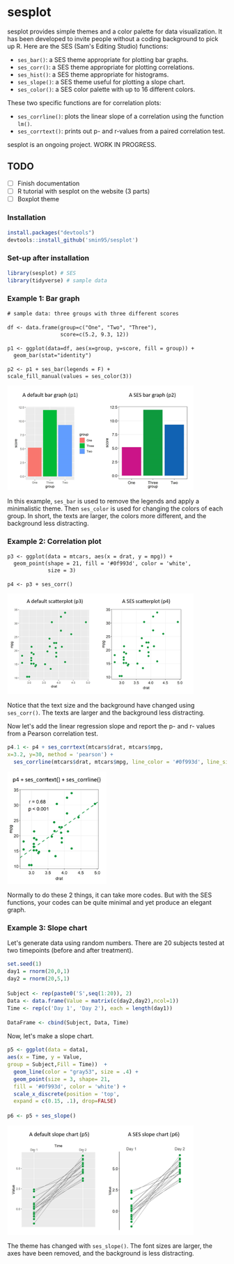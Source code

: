 # sesplot

sesplot provides simple themes and a color palette for data visualization. It has been developed to invite people without a coding background to pick up R. Here are the SES (Sam's Editing Studio) functions:

* `ses_bar()`: a SES theme appropriate for plotting bar graphs. 
* `ses_corr()`: a SES theme appropriate for plotting correlations.
* `ses_hist()`: a SES theme appropriate for histograms.
* `ses_slope()`: a SES theme useful for plotting a slope chart.
* `ses_color()`: a SES color palette with up to 16 different colors.

These two specific functions are for correlation plots:

* `ses_corrline()`: plots the linear slope of a correlation using the function `lm()`.
* `ses_corrtext()`: prints out p- and r-values from a paired correlation test.

sesplot is an ongoing project. WORK IN PROGRESS.

## TODO
- [ ] Finish documentation
- [ ] R tutorial with sesplot on the website (3 parts)
- [ ] Boxplot theme

### Installation

``` r
install.packages("devtools")
devtools::install_github('smin95/sesplot')
```

### Set-up after installation

```r
library(sesplot) # SES
library(tidyverse) # sample data
```

### Example 1: Bar graph

```{r example}
# sample data: three groups with three different scores

df <- data.frame(group=c("One", "Two", "Three"),
                 score=c(5.2, 9.3, 12))

p1 <- ggplot(data=df, aes(x=group, y=score, fill = group)) +
  geom_bar(stat="identity") 
  
p2 <- p1 + ses_bar(legends = F) + 
scale_fill_manual(values = ses_color(3))
```
<img src="bar.png" width="85%">

In this example, `ses_bar` is used to remove the legends and apply a minimalistic theme. Then `ses_color` is used for changing the colors of each group. In short, the texts are larger, the colors more different, and the background less distracting.

### Example 2: Correlation plot

```{r cars}
p3 <- ggplot(data = mtcars, aes(x = drat, y = mpg)) +
  geom_point(shape = 21, fill = '#0f993d', color = 'white',
             size = 3) 

p4 <- p3 + ses_corr() 
```

<img src="scatter.png" width="85%">

Notice that the text size and the background have changed using `ses_corr()`. The texts are larger and the background less distracting. 

Now let's add the linear regression slope and report the p- and r- values from a Pearson correlation test.

```r
p4.1 <- p4 + ses_corrtext(mtcars$drat, mtcars$mpg, 
x=3.2, y=30, method = 'pearson') +
  ses_corrline(mtcars$drat, mtcars$mpg, line_color = '#0f993d', line_size = 1)
```

<img src="scatter_annotated.png" width="45%">

Normally to do these 2 things, it can take more codes. But with the SES functions, your codes can be quite minimal and yet produce an elegant graph.

### Example 3: Slope chart

Let's generate data using random numbers. There are 20 subjects tested at two timepoints (before and after treatment). 

```r
set.seed(1)
day1 = rnorm(20,0,1)
day2 = rnorm(20,5,1)

Subject <- rep(paste0('S',seq(1:20)), 2)
Data <- data.frame(Value = matrix(c(day2,day2),ncol=1))
Time <- rep(c('Day 1', 'Day 2'), each = length(day1))

DataFrame <- cbind(Subject, Data, Time)
```

Now, let's make a slope chart.

```r
p5 <- ggplot(data = data1, 
aes(x = Time, y = Value, 
group = Subject,Fill = Time))  +
  geom_line(color = "gray53", size = .4) +
  geom_point(size = 3, shape= 21, 
  fill = '#0f993d', color = 'white') +
  scale_x_discrete(position = 'top',
  expand = c(0.15, .1), drop=FALSE)

p6 <- p5 + ses_slope()  
```

<img src="slope.png" width="85%">

The theme has changed with `ses_slope()`. The font sizes are larger, the axes have been removed, and the background is less distracting.
